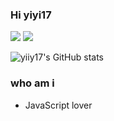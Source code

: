 ### Hi yiyi17

<img src="https://img.shields.io/badge/JS-blue.svg" /> <img src="https://img.shields.io/badge/Node.js-blue.svg" /> 
<!-- <img src="https://img.shields.io/badge/go-blue.svg" /> -->

![yiiy17's GitHub stats](https://github-readme-stats.vercel.app/api?username=yiyi17&theme=onedark)

### who am i

- JavaScript lover